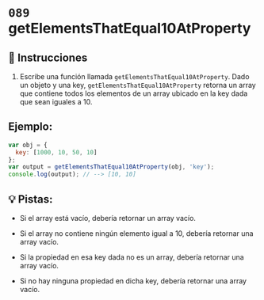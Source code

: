 # `089` getElementsThatEqual10AtProperty

## 📝 Instrucciones

1. Escribe una función llamada `getElementsThatEqual10AtProperty`. Dado un objeto y una key, `getElementsThatEqual10AtProperty` retorna un array que contiene todos los elementos de un array ubicado en la key dada que sean iguales a 10.

## Ejemplo:

```js
var obj = {
  key: [1000, 10, 50, 10]
};
var output = getElementsThatEqual10AtProperty(obj, 'key');
console.log(output); // --> [10, 10]
```
## 💡 Pistas:

+ Si el array está vacío, debería retornar un array vacío.

+ Si el array no contiene ningún elemento igual a 10, debería retornar una array vacío.

+ Si la propiedad en esa key dada no es un array, debería retornar una array vacío.

+ Si no hay ninguna propiedad en dicha key, debería retornar una array vacío.

